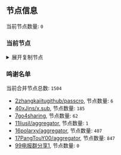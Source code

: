 
## 节点信息
当前节点数量: `0`
### 当前节点
<details>
  <summary>展开复制节点</summary>

    

</details>

### 鸣谢名单
当前合并节点总数: `1504`
- [2zhangkaiitugithub/passcro](https://github.com/zhangkaiitugithub/passcro), 节点数量: `6`
- [40xJins/x.sub](https://github.com/0xJins/x.sub), 节点数量: `185`
- [7go4sharing](https://github.com/go4sharing), 节点数量: `62`
- [11liusil/aggregator](https://github.com/liusil/aggregator), 节点数量: `1`
- [16polarxy/aggregator](https://github.com/polarxy/aggregator), 节点数量: `407`
- [17PangTouY00/aggregator](https://github.com/PangTouY00/aggregator), 节点数量: `847`
- [99电报群分享1](https://github.com/cdddbc/getAirport), 节点数量: `0`


